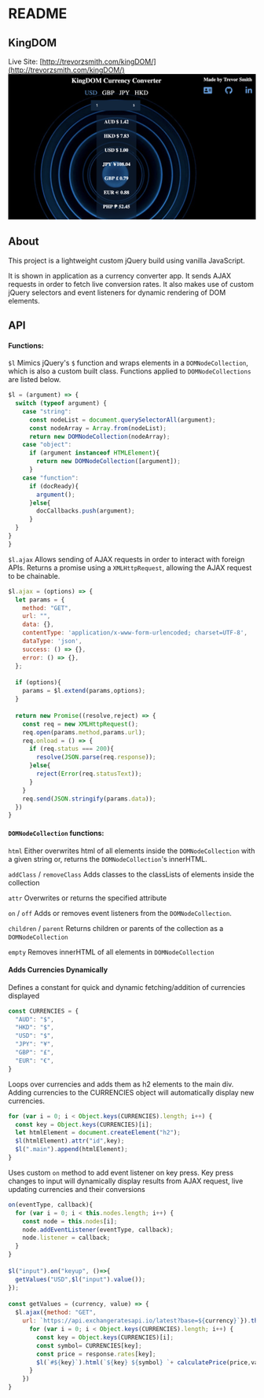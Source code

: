 # README
## KingDOM
Live Site: [http://trevorzsmith.com/kingDOM/](http://trevorzsmith.com/kingDOM/)
![screenshot](images/screenshot2.png)

## About
This project is a lightweight custom jQuery build using vanilla JavaScript.

It is shown in application as a currency converter app. It sends AJAX requests in order to fetch live conversion rates. It also makes use of custom jQuery selectors and event listeners for dynamic rendering of DOM elements.

## API
#### Functions:

`$l`
Mimics jQuery's `$` function and wraps elements in a `DOMNodeCollection`, which is also a custom built class. Functions applied to `DOMNodeCollections` are listed below.
```javascript
$l = (argument) => {
  switch (typeof argument) {
    case "string":
      const nodeList = document.querySelectorAll(argument);
      const nodeArray = Array.from(nodeList);
      return new DOMNodeCollection(nodeArray);
    case "object":
      if (argument instanceof HTMLElement){
        return new DOMNodeCollection([argument]);
      }
    case "function":
      if (docReady){
        argument();
      }else{
        docCallbacks.push(argument);
      }
  }
}
}
```

`$l.ajax`
Allows sending of AJAX requests in order to interact with foreign APIs. Returns a promise using a `XMLHttpRequest`, allowing the AJAX request to be chainable.

```javascript
$l.ajax = (options) => {
  let params = {
    method: "GET",
    url: "",
    data: {},
    contentType: 'application/x-www-form-urlencoded; charset=UTF-8',
    dataType: 'json',
    success: () => {},
    error: () => {},
  };

  if (options){
    params = $l.extend(params,options);
  }

  return new Promise((resolve,reject) => {
    const req = new XMLHttpRequest();
    req.open(params.method,params.url);
    req.onload = () => {
      if (req.status === 200){
        resolve(JSON.parse(req.response));
      }else{
        reject(Error(req.statusText));
      }
    }
    req.send(JSON.stringify(params.data));
  })
}
```

#### `DOMNodeCollection` functions:

`html`
Either overwrites html of all elements inside the `DOMNodeCollection` with a given string or, returns the `DOMNodeCollection`'s innerHTML.

`addClass` / `removeClass`
Adds classes to the classLists of elements inside the collection

`attr`
Overwrites or returns the specified attribute

`on` / `off`
Adds or removes event listeners from the `DOMNodeCollection`.

`children` / `parent`
Returns children or parents of the collection as a `DOMNodeCollection`

`empty`
Removes innerHTML of all elements in `DOMNodeCollection`

#### Adds Currencies Dynamically
Defines a constant for quick and dynamic fetching/addition of currencies displayed
``` javascript
const CURRENCIES = {
  "AUD": "$",
  "HKD": "$",
  "USD": "$",
  "JPY": "¥",
  "GBP": "£",
  "EUR": "€",
}
```

Loops over currencies and adds them as h2 elements to the main div. Adding currencies to the CURRENCIES object will automatically display new currencies.

``` javascript
for (var i = 0; i < Object.keys(CURRENCIES).length; i++) {
  const key = Object.keys(CURRENCIES)[i];
  let htmlElement = document.createElement("h2");
  $l(htmlElement).attr("id",key);
  $l(".main").append(htmlElement);
}
```

Uses custom `on` method to add event listener on key press.
Key press changes to input will dynamically display results from AJAX request,
live updating currencies and their conversions

``` javascript
on(eventType, callback){
  for (var i = 0; i < this.nodes.length; i++) {
    const node = this.nodes[i];
    node.addEventListener(eventType, callback);
    node.listener = callback;
  }
}

$l("input").on("keyup", ()=>{
  getValues("USD",$l("input").value());
});

const getValues = (currency, value) => {
  $l.ajax({method: "GET",
    url: `https://api.exchangeratesapi.io/latest?base=${currency}`}).then((response)=>{
      for (var i = 0; i < Object.keys(CURRENCIES).length; i++) {
        const key = Object.keys(CURRENCIES)[i];
        const symbol= CURRENCIES[key];
        const price = response.rates[key];
        $l(`#${key}`).html(`${key} ${symbol} `+ calculatePrice(price,value));
      }
    })
}

```

